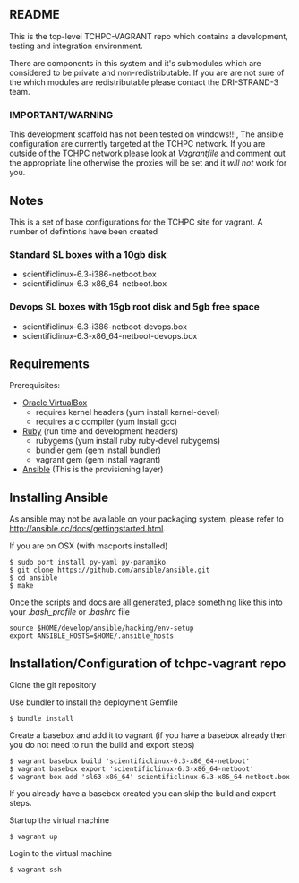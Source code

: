 ## README

This is the top-level TCHPC-VAGRANT repo which contains a development, testing and
integration environment.

There are components in this system and it's submodules which are
considered to be private and non-redistributable. If you are are not sure
of the which modules are redistributable please contact the DRI-STRAND-3
team.

### IMPORTANT/WARNING

This development scaffold has not been tested on windows!!!, The ansible 
configuration are currently targeted at the TCHPC network. If you are outside
of the TCHPC network please look at _Vagrantfile_ and
comment out the appropriate line otherwise the proxies will be set and
it *will not* work for you.

## Notes

This is a set of base configurations for the TCHPC site for vagrant. A
number of defintions have been created

### Standard SL boxes with a 10gb disk

* scientificlinux-6.3-i386-netboot.box
* scientificlinux-6.3-x86_64-netboot.box

### Devops SL boxes with 15gb root disk and 5gb free space

* scientificlinux-6.3-i386-netboot-devops.box
* scientificlinux-6.3-x86_64-netboot-devops.box

## Requirements

Prerequisites:

  - [Oracle VirtualBox](https://www.virtualbox.org/)
    - requires kernel headers (yum install kernel-devel)
    - requires a c compiler (yum install gcc)
  - [Ruby](http://www.ruby-lang.org/) (run time and development headers)
    - rubygems (yum install ruby ruby-devel rubygems)
    - bundler gem (gem install bundler)
    - vagrant gem (gem install vagrant)
  - [Ansible](http://ansible.cc/) (This is the provisioning layer)

## Installing Ansible

As ansible may not be available on your packaging system, please refer to
http://ansible.cc/docs/gettingstarted.html.

If you are on OSX (with macports installed)

	$ sudo port install py-yaml py-paramiko
	$ git clone https://github.com/ansible/ansible.git
	$ cd ansible
	$ make

Once the scripts and docs are all generated, place something like this into your
*.bash_profile* or *.bashrc* file

	source $HOME/develop/ansible/hacking/env-setup
	export ANSIBLE_HOSTS=$HOME/.ansible_hosts

## Installation/Configuration of tchpc-vagrant repo

Clone the git repository

Use bundler to install the deployment Gemfile

	$ bundle install

Create a basebox and add it to vagrant (if you have a basebox already then
you do not need to run the build and export steps)

	$ vagrant basebox build 'scientificlinux-6.3-x86_64-netboot'
	$ vagrant basebox export 'scientificlinux-6.3-x86_64-netboot'
	$ vagrant box add 'sl63-x86_64' scientificlinux-6.3-x86_64-netboot.box

If you already have a basebox created you can skip the build and export
steps.

Startup the virtual machine

	$ vagrant up

Login to the virtual machine

	$ vagrant ssh
